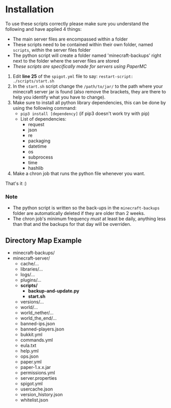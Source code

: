 # Installation
To use these scripts correctly please make sure you understand the following and have applied 4 things:
- The main server files are encompassed within a folder
- These scripts need to be contained within their own folder, named `scripts`, *within* the server files folder
- The python script will create a folder named 'minecraft-backups' right next to the folder where the server files are stored
- *These scripts are specifically made for servers using PaperMC*

1. Edit **line 25** of the `spigot.yml` file to say: `restart-script: ./scripts/start.sh`
2. In the `start.sh` script change the `/path/to/jar/` to the path where your minecraft server jar is found (also remove the brackets, they are there to help you identify what you have to change).
3. Make sure to install all python library dependencies, this can be done by using the following command:
   - `pip3 install [dependency]` (if pip3 doesn't work try with pip)
   - List of dependencies:
      - request
      - json
      - re
      - packaging
      - datetime
      - os
      - subprocess
      - time
      - hashlib
4. Make a chron job that runs the python file whenever you want.

That's it :)

### Note
- The python script is written so the back-ups in the `minecraft-backups` folder are automatically deleted if they are older than 2 weeks.
- The chron job's minimum frequency *must* at least be daily, anything less than that and the backups for that day will be overriden.

## Directory Map Example
- minecraft-backups/
- minecraft-server/
   - cache/...
   - libraries/...
   - logs/...
   - plugins/...
   - **scripts/**
     - **backup-and-update.py**
     - **start.sh**
   - versions/...
   - world/...
   - world_nether/...
   - world_the_end/...
   - banned-ips.json
   - banned-players.json
   - bukkit.yml
   - commands.yml
   - eula.txt
   - help.yml
   - ops.json
   - paper.yml
   - paper-1.x.x.jar
   - permissions.yml
   - server.properties
   - spigot.yml
   - usercache.json
   - version_history.json
   - whitelist.json
